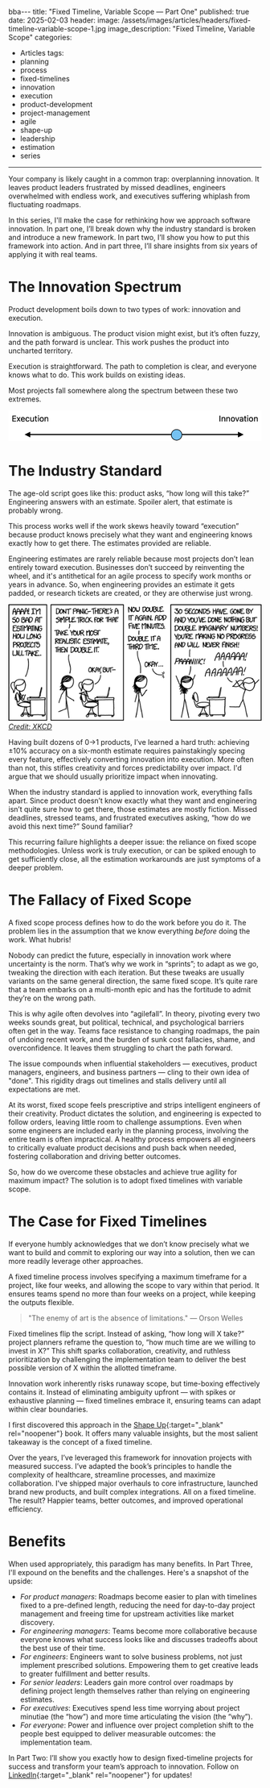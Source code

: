 bba---
title: "Fixed Timeline, Variable Scope — Part One"
published: true
date: 2025-02-03
header:
  image: /assets/images/articles/headers/fixed-timeline-variable-scope-1.jpg
  image_description: "Fixed Timeline, Variable Scope"
categories:
  - Articles
tags:
  - planning
  - process
  - fixed-timelines
  - innovation
  - execution
  - product-development
  - project-management
  - agile
  - shape-up
  - leadership
  - estimation
  - series
---

Your company is likely caught in a common trap: overplanning innovation. It leaves product leaders frustrated by missed deadlines, engineers overwhelmed with endless work, and executives suffering whiplash from fluctuating roadmaps.

In this series, I'll make the case for rethinking how we approach software innovation. In part one, I’ll break down why the industry standard is broken and introduce a new framework. In part two, I’ll show you how to put this framework into action. And in part three, I’ll share insights from six years of applying it with real teams.

# The Innovation Spectrum

Product development boils down to two types of work: innovation and execution.

Innovation is ambiguous. The product vision might exist, but it’s often fuzzy, and the path forward is unclear. This work pushes the product into uncharted territory.

Execution is straightforward. The path to completion is clear, and everyone knows what to do. This work builds on existing ideas.

Most projects fall somewhere along the spectrum between these two extremes.

![Innovation Spectrum](/assets/images/articles/innovation-spectrum.png)

# The Industry Standard

The age-old script goes like this: product asks, “how long will this take?” Engineering answers with an estimate. Spoiler alert, that estimate is probably wrong.

This process works well if the work skews heavily toward “execution” because product knows precisely what they want and engineering knows exactly how to get there. The estimates provided are reliable.

Engineering estimates are rarely reliable because most projects don’t lean entirely toward execution. Businesses don’t succeed by reinventing the wheel, and it's antithetical for an agile process to specify work months or years in advance. So, when engineering provides an estimate it gets padded, or research tickets are created, or they are otherwise just wrong.

![XKCD Engineering Estimate](/assets/images/articles/xkcd-engineering-estimate.png)<br />
[*Credit: XKCD*](https://xkcd.com/1658/)

Having built dozens of 0→1 products, I’ve learned a hard truth: achieving ±10% accuracy on a six-month estimate requires painstakingly specing every feature, effectively converting innovation into execution. More often than not, this stifles creativity and forces predictability over impact. I'd argue that we should usually prioritize impact when innovating.

When the industry standard is applied to innovation work, everything falls apart. Since product doesn’t know exactly what they want and engineering isn’t quite sure how to get there, those estimates are mostly fiction. Missed deadlines, stressed teams, and frustrated executives asking, “how do we avoid this next time?” Sound familiar?

This recurring failure highlights a deeper issue: the reliance on fixed scope methodologies. Unless work is truly execution, or can be spiked enough to get sufficiently close, all the estimation workarounds are just symptoms of a deeper problem.

# The Fallacy of Fixed Scope

A fixed scope process defines how to do the work before you do it. The problem lies in the assumption that we know everything *before* doing the work. What hubris!

Nobody can predict the future, especially in innovation work where uncertainty is the norm. That’s why we work in “sprints”; to adapt as we go, tweaking the direction with each iteration. But these tweaks are usually variants on the same general direction, the same fixed scope. It’s quite rare that a team embarks on a multi-month epic and has the fortitude to admit they’re on the wrong path.

This is why agile often devolves into “agilefall”. In theory, pivoting every two weeks sounds great, but political, technical, and psychological barriers often get in the way. Teams face resistance to changing roadmaps, the pain of undoing recent work, and the burden of sunk cost fallacies, shame, and overconfidence. It leaves them struggling to chart the path forward.

The issue compounds when influential stakeholders — executives, product managers, engineers, and business partners — cling to their own idea of "done". This rigidity drags out timelines and stalls delivery until all expectations are met.

At its worst, fixed scope feels prescriptive and strips intelligent engineers of their creativity. Product dictates the solution, and engineering is expected to follow orders, leaving little room to challenge assumptions. Even when some engineers are included early in the planning process, involving the entire team is often impractical. A healthy process empowers all engineers to critically evaluate product decisions and push back when needed, fostering collaboration and driving better outcomes.

So, how do we overcome these obstacles and achieve true agility for maximum impact? The solution is to adopt fixed timelines with variable scope.

# The Case for Fixed Timelines

If everyone humbly acknowledges that we don’t know precisely what we want to build and commit to exploring our way into a solution, then we can more readily leverage other approaches.

A fixed timeline process involves specifying a maximum timeframe for a project, like four weeks, and allowing the scope to vary within that period. It ensures teams spend no more than four weeks on a project, while keeping the outputs flexible.

> "The enemy of art is the absence of limitations." — Orson Welles

Fixed timelines flip the script. Instead of asking, “how long will X take?” project planners reframe the question to, “how much time are we willing to invest in X?” This shift sparks collaboration, creativity, and ruthless prioritization by challenging the implementation team to deliver the best possible version of X within the allotted timeframe.

Innovation work inherently risks runaway scope, but time-boxing effectively contains it. Instead of eliminating ambiguity upfront — with spikes or exhaustive planning — fixed timelines embrace it, ensuring teams can adapt within clear boundaries.

I first discovered this approach in the [Shape Up](https://basecamp.com/shapeup){:target="_blank" rel="noopener"} book. It offers many valuable insights, but the most salient takeaway is the concept of a fixed timeline.

Over the years, I’ve leveraged this framework for innovation projects with measured success. I’ve adapted the book’s principles to handle the complexity of healthcare, streamline processes, and maximize collaboration. I've shipped major overhauls to core infrastructure, launched brand new products, and built complex integrations. All on a fixed timeline. The result? Happier teams, better outcomes, and improved operational efficiency.

# Benefits

When used appropriately, this paradigm has many benefits. In Part Three, I'll expound on the benefits and the challenges. Here's a snapshot of the upside:

- *For product managers*: Roadmaps become easier to plan with timelines fixed to a pre-defined length, reducing the need for day-to-day project management and freeing time for upstream activities like market discovery.
- *For engineering managers*: Teams become more collaborative because everyone knows what success looks like and discusses tradeoffs about the best use of their time.
- *For engineers*: Engineers want to solve business problems, not just implement prescribed solutions. Empowering them to get creative leads to greater fulfillment and better results.
- *For senior leaders*: Leaders gain more control over roadmaps by defining project length themselves rather than relying on engineering estimates.
- *For executives*: Executives spend less time worrying about project minutiae (the “how”) and more time articulating the vision (the “why”).
- *For everyone*: Power and influence over project completion shift to the people best equipped to deliver measurable outcomes: the implementation team.

In Part Two: I’ll show you exactly how to design fixed-timeline projects for success and transform your team’s approach to innovation. Follow on [LinkedIn](https://www.linkedin.com/in/mikepackdev/){:target="_blank" rel="noopener"} for updates!
